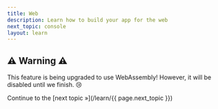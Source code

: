 ```yaml
---
title: Web
description: Learn how to build your app for the web
next_topic: console
layout: learn
---
```


## ⚠️ Warning ⚠️

This feature is being upgraded to use WebAssembly! However, it will be disabled until we finish. 😢

Continue to the [next topic »](/learn/{{ page.next_topic }})
